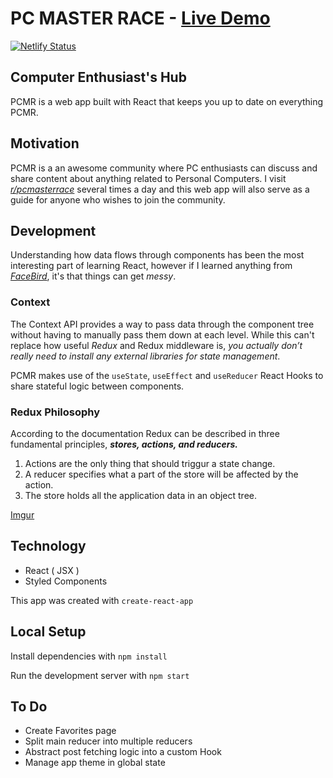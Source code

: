# PC MASTER RACE - [Live Demo](https://modest-cray-5c4ae9.netlify.com/)
[![Netlify Status](https://api.netlify.com/api/v1/badges/e63d49ce-78e7-46b1-91ea-bff43a7de95c/deploy-status)](https://app.netlify.com/sites/modest-cray-5c4ae9/deploys)

## Computer Enthusiast's Hub 
PCMR is a web app built with React that keeps you up to date on everything PCMR. 

## Motivation
 PCMR is a an awesome community where PC enthusiasts can discuss and share content about anything related to Personal Computers. I visit [*r/pcmasterrace*](https://www.reddit.com/r/pcmasterrace/) several times a day and this web app will also serve as a guide for anyone who wishes to join the community.

## Development 
Understanding how data flows through components has been the most interesting part of learning React, however if I learned anything from [*FaceBird*](https://github.com/KingNaranja/FaceBird-2), it's that things can get *messy*.

### Context
The Context API provides a way to pass data through the component tree without having to manually pass them down at each level.
While this can't replace how useful *Redux* and Redux middleware is, *you actually don’t really need to install any external libraries for state management*. 

PCMR makes use of the `useState`, `useEffect` and `useReducer` React Hooks to share stateful logic between components.

### Redux Philosophy 
According to the documentation Redux can be described in three fundamental principles,  ***stores, actions, and reducers.***

1. Actions are the only thing that should triggur a state change.
2. A reducer specifies what a part of the store will be affected by the action. 
3. The store holds all the application data in an object tree.

[Imgur](https://i.imgur.com/YkBneOF.jpg)

## Technology
* React ( JSX )
* Styled Components 

This app was created with `create-react-app`

## Local Setup
Install dependencies with `npm install`

Run the development server with `npm start`

## To Do 

* Create Favorites page 
* Split main reducer into multiple reducers 
* Abstract post fetching logic into a custom Hook 
* Manage app theme in global state 




